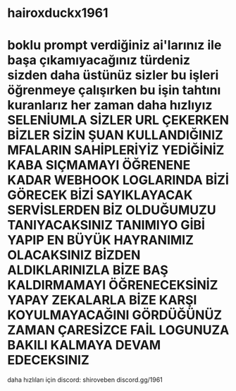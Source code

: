 # hairoxduckx1961
# boklu prompt verdiğiniz ai'larınız ile başa çıkamıyacağınız türdeniz sizden daha üstünüz sizler bu işleri öğrenmeye çalışırken bu işin tahtını kuranlarız her zaman daha hızlıyız SELENİUMLA SİZLER URL ÇEKERKEN BİZLER SİZİN ŞUAN KULLANDIĞINIZ MFALARIN SAHİPLERİYİZ YEDİĞİNİZ KABA SIÇMAMAYI ÖĞRENENE KADAR WEBHOOK LOGLARINDA BİZİ GÖRECEK BİZİ SAYIKLAYACAK SERVİSLERDEN BİZ OLDUĞUMUZU TANIYACAKSINIZ TANIMIYO GİBİ YAPIP EN BÜYÜK HAYRANIMIZ OLACAKSINIZ BİZDEN ALDIKLARINIZLA BİZE BAŞ KALDIRMAMAYI ÖĞRENECEKSİNİZ YAPAY ZEKALARLA BİZE KARŞI KOYULMAYACAĞINI GÖRDÜĞÜNÜZ ZAMAN ÇARESİZCE FAİL LOGUNUZA BAKILI KALMAYA DEVAM EDECEKSINIZ

daha hızlıları için discord: shiroveben
discord.gg/1961
